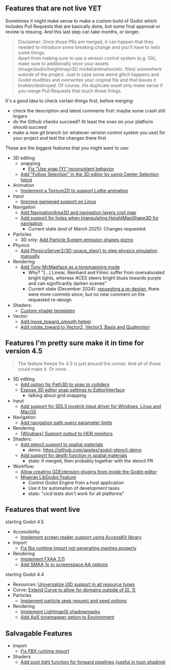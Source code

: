 ## Features that are not live YET

Sometimes it might make sense to make a custom build of Godot which includes Pull Requests that are basically done, but some final approval or review is missing. And this last step can take months, or longer.

> Disclaimer: Once those PRs are merged, it can happen that they needed to introduce some breaking change and you'll have to redo some things.  
> Apart from making sure to use a version control system (e.g. Git), make sure to additionally store your assets (image/audio/heightmap/3D model/animation/etc. files) somewhere outside of the project. Just in case some weird glitch happens and Godot modifies and overwrites your original file and that leaves it broken/destroyed. Of course, the duplicate asset only make sense if you merge Pull Requests that touch those things.

It's a good idea to check certain things first, before merging:
* check the description and latest comments first: maybe some crash still lingers
* do the Github checks succeed? At least the ones on your platform should succeed
* make a new git branch (or whatever version control system you use) for your project and test the changes there first


These are the biggest features that you might want to use:
* 3D editing
  * snapping
    * [Fix "Use snap (Y)" inconsistent behavior](https://github.com/godotengine/godot/pull/91587)
  * [Add "Follow Selection" in the 3D editor by using Center Selection twice](https://github.com/godotengine/godot/pull/99499)
* Animation
  * [Implement a Texture2D to support Lottie animation](https://github.com/godotengine/godot/pull/91580)
* Input
  * [Improve gamepad support on Linux](https://github.com/godotengine/godot/pull/95486)
* Navigation
  * [Add NavigationArea3D and navigation layers cost map](https://github.com/godotengine/godot/pull/102769)
  * [Add support for holes when triangulating HeightMapShape3D for navigation](https://github.com/godotengine/godot/pull/102215)
    *  Current state (end of March 2025): Changes requested.
* Particles
  * 3D only: [Add Particle System emission shapes gizmo](https://github.com/godotengine/godot/pull/86902)
* Physics
  * [Add PhysicsServer2/3D::space_step() to step physics simulation manually](https://github.com/godotengine/godot/pull/76462)
* Rendering
  * [Add Tony McMapface as a tonemapping mode](https://github.com/godotengine/godot/pull/97095)
    * Why? "[…] Linear, Reinhard and Filmic suffer from oversaturated bright lights, whereas ACES steers bright blues towards purple and can significantly darken scenes"
    * Current state (December 2024): [requesting a re-design](https://github.com/godotengine/godot/pull/97095#issuecomment-2554522539), there were more commits since, but no new comment on the requested re-design
* Shaders:
  * [Custom shader templates](https://github.com/godotengine/godot/pull/94427)
* Vector:
  * [Add move_toward_smooth helper](https://github.com/godotengine/godot/pull/92236)
  * [Add rotate_toward to Vector2, Vector3, Basis and Quaternion](https://github.com/godotengine/godot/pull/82926)


## Features I'm pretty sure make it in time for version 4.5

> The feature freeze for 4.5 is just around the corner. And all of these could make it. Or none.

* 3D editing
  * [Add option for Path3D to snap to colliders](https://github.com/godotengine/godot/pull/102085)
  * [Expose 3D editor snap settings to EditorInterface](https://github.com/godotengine/godot/pull/103608)
    * talking about grid snapping
* Input
  * [Add support for SDL3 joystick input driver for Windows, Linux and MacOS](https://github.com/godotengine/godot/pull/106218)
* Navigation
  * [Add navigation path query parameter limits](https://github.com/godotengine/godot/pull/102767)
* Rendering
  * [[Windows] Support output to HDR monitors](https://github.com/godotengine/godot/pull/94496)
* Shaders:
  * [Add stencil support to spatial materials](https://github.com/godotengine/godot/pull/80710)
    * demo: https://github.com/apples/godot-stencil-demo
  * [Add support for depth function in spatial materials](https://github.com/godotengine/godot/pull/73527)
    * state: if merged, then probably together with the stencil PR
* Workflow:
  * [Allow creating GDExtension plugins from inside the Godot editor](https://github.com/godotengine/godot/pull/90979)
  * [Migeran LibGodot Feature](https://github.com/godotengine/godot/pull/90510)
    * Control Godot Engine from a host application
    * Use it for automation of development tasks
    * state: "cicd tests don't work for all platforms"


## Features that went live

starting Godot 4.5
* Accessibility
  * [Implement screen reader support using AccessKit library](https://github.com/godotengine/godot/pull/76829)
* Import
  * [Fix fbx runtime import not generating meshes properly](https://github.com/godotengine/godot/pull/105787)
* Rendering
  * [Implement FXAA 3.11](https://github.com/godotengine/godot/pull/89582)
  * [Add SMAA 1x to screenspace AA options](https://github.com/godotengine/godot/pull/102330)

starting Godot 4.4
* Resources: [Universalize UID support in all resource types](https://github.com/godotengine/godot/pull/97352)
* Curve: [Extend Curve to allow for domains outside of [0, 1]](https://github.com/godotengine/godot/pull/67857)
* Particles
  * [Implement particle seek request and seed options](https://github.com/godotengine/godot/pull/92089)
* Rendering
  * [Implement LightmapGI shadowmasks](https://github.com/godotengine/godot/pull/85653)
  * [Add AgX tonemapper option to Environment](https://github.com/godotengine/godot/pull/87260)


## Salvagable Features

* Import
  * [Fix FBX runtime import](https://github.com/godotengine/godot/pull/96059)
* Shaders
  * [Add post light function for forward pipelines (useful in toon shading)](https://github.com/godotengine/godot/pull/102708)
